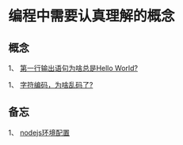 # 编程中需要认真理解的概念

## 概念
1、 [第一行输出语句为啥总是Hello World?](/coding/hello_world.md)

1、 [字符编码，为啥乱码了?](/coding/encoding.md)

## 备忘
1、 [nodejs环境配置](/coding/nodejs_env.md)